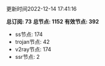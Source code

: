 更新时间2022-12-14 17:41:16

**总订阅: 73**
**总节点: 1152**
**有效节点: 392**
- ss节点: 174
- trojan节点: 42
- v2ray节点: 174
- ssr节点: 2
